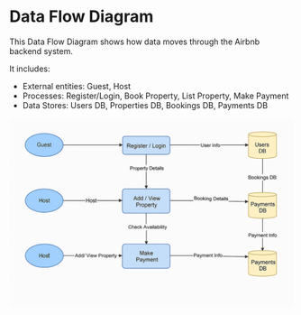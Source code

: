 # Data Flow Diagram

This Data Flow Diagram shows how data moves through the Airbnb backend system.

It includes:
- External entities: Guest, Host
- Processes: Register/Login, Book Property, List Property, Make Payment
- Data Stores: Users DB, Properties DB, Bookings DB, Payments DB

![Data Flow](data-flow.png)

